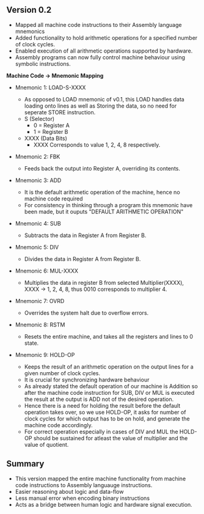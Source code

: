 ## Version 0.2 
- Mapped all machine code instructions to their Assembly language mnemonics
- Added functionality to hold arithmetic operations for a specified number of clock cycles.
- Enabled execution of all arithmetic operations supported by hardware.
- Assembly programs can now fully control machine behaviour using symbolic instructions.

**Machine Code -> Mnemonic Mapping**
- Mnemonic 1: LOAD-S-XXXX
   - As opposed to LOAD mnemonic of v0.1, this LOAD handles data loading onto lines as well as Storing the data, so no need for seperate STORE instruction.
   - S (Selector)
     - 0 = Register A
     - 1 = Register B
   - XXXX (Data Bits)
     - XXXX Corresponds to value 1, 2, 4, 8 respectively.
       
- Mnemonic 2: FBK
   - Feeds back the output into Register A, overriding its contents.

- Mnemonic 3: ADD
   - It is the default arithmetic operation of the machine, hence no machine code required
   - For consistency in thinking through a program this mnemonic have been made, but it ouputs "DEFAULT ARITHMETIC OPERATION"

- Mnemonic 4: SUB
   - Subtracts the data in Register A from Register B.

- Mnemonic 5: DIV
   - Divides the data in Register A from Register B.

- Mnemonic 6: MUL-XXXX
  - Multiplies the data in register B from selected Multiplier(XXXX), XXXX -> 1, 2, 4, 8, thus 0010 corresponds to multiplier 4.
 
- Mnemonic 7: OVRD
   - Overrides the system halt due to overflow errors.

- Mnemonic 8: RSTM
   - Resets the entire machine, and takes all the registers and lines to 0 state.

- Mnemonic 9: HOLD-OP
   - Keeps the result of an arithmetic operation on the output lines for a given number of clock cycles.
   - It is crucial for synchronizing hardware behaviour
   - As already stated the default operation of our machine is Addition so after the machine code instruction for SUB, DIV or MUL is executed the result at the output is ADD not of the desired operation.
   - Hence there is a need for holding the result before the default operation takes over, so we use HOLD-OP, it asks for number of clock cycles for which output has to be on hold, and generate the machine code accordingly.
   - For correct operation especially in cases of DIV and MUL the HOLD-OP should be sustained for atleast the value of multiplier and the value of quotient.

## Summary
- This version mapped the entire machine functionality from machine code instructions to Assembly languauge instructions.
- Easier reasoning about logic and data-flow
- Less manual error when encoding binary instructions
- Acts as a bridge between human logic and hardware signal execution.


